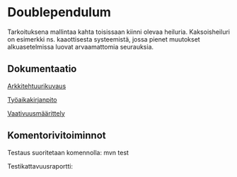 # Doublependulum
Tarkoituksena mallintaa kahta toisissaan kiinni olevaa heiluria. 
Kaksoisheiluri on esimerkki ns. kaaottisesta systeemistä, jossa pienet
muutokset alkuasetelmissa luovat arvaamattomia seurauksia.


## Dokumentaatio
[Arkkitehtuurikuvaus](https://github.com/Kevhann/ot-harjoitusyto/blob/master/Dokumentaatio/Arkkitehtuurikuvaus.md)

[Työaikakirjanpito](https://github.com/Kevhann/ot-harjoitusyto/blob/master/Dokumentaatio/Tyoaikakirjanpito.md)

[Vaativuusmäärittely](https://github.com/Kevhann/ot-harjoitusyto/blob/master/Dokumentaatio/vaativuusmaarittely.md)

## Komentorivitoiminnot

Testaus suoritetaan komennolla: mvn test

Testikattavuusraportti: 
